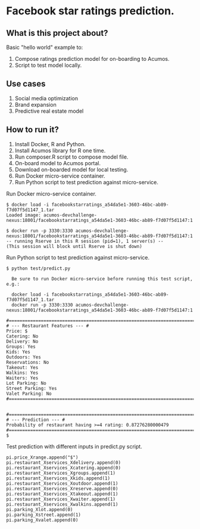 # Facebook star ratings prediction.
## What is this project about?
Basic "hello world" example to:

1. Compose ratings prediction model for on-boarding to Acumos.
2. Script to test model locally.

## Use cases
1. Social media optimization
2. Brand expansion  
3. Predictive real estate model

## How to run it?
1. Install Docker, R and Python.
2. Install Acumos library for R one time.
3. Run composer.R script to compose model file.
4. On-board model to Acumos portal.
5. Download on-boarded model for local testing.
6. Run Docker micro-service container.
7. Run Python script to test prediction against micro-service.

Run Docker micro-service container.
```
$ docker load -i facebookstarratings_a54da5e1-3603-46bc-ab89-f7d07f5d1147_1.tar
Loaded image: acumos-devchallenge-nexus:18001/facebookstarratings_a54da5e1-3603-46bc-ab89-f7d07f5d1147:1

$ docker run -p 3330:3330 acumos-devchallenge-nexus:18001/facebookstarratings_a54da5e1-3603-46bc-ab89-f7d07f5d1147:1
-- running Rserve in this R session (pid=1), 1 server(s) --
(This session will block until Rserve is shut down)
```

Run Python script to test prediction against micro-service.
```
$ python test/predict.py

  Be sure to run Docker micro-service before running this test script, e.g.:

  docker load -i facebookstarratings_a54da5e1-3603-46bc-ab89-f7d07f5d1147_1.tar
  docker run -p 3330:3330 acumos-devchallenge-nexus:18001/facebookstarratings_a54da5e1-3603-46bc-ab89-f7d07f5d1147:1

#=============================================================================#
# --- Restaurant Features --- #
Price: $
Catering: No
Delivery: No
Groups: Yes
Kids: Yes
Outdoors: Yes
Reservations: No
Takeout: Yes
Walkins: Yes
Waiters: Yes
Lot Parking: No
Street Parking: Yes
Valet Parking: No
#=============================================================================#


#=============================================================================#
# --- Prediction --- #
Probability of restaurant having >=4 rating: 0.87276280000479
#=============================================================================#
$
```

Test prediction with different inputs in predict.py script.
```
pi.price_Xrange.append("$")
pi.restaurant_Xservices_Xdelivery.append(0)
pi.restaurant_Xservices_Xcatering.append(0)
pi.restaurant_Xservices_Xgroups.append(1)
pi.restaurant_Xservices_Xkids.append(1)
pi.restaurant_Xservices_Xoutdoor.append(1)
pi.restaurant_Xservices_Xreserve.append(0)
pi.restaurant_Xservices_Xtakeout.append(1)
pi.restaurant_Xservices_Xwaiter.append(1)
pi.restaurant_Xservices_Xwalkins.append(1)
pi.parking_Xlot.append(0)
pi.parking_Xstreet.append(1)
pi.parking_Xvalet.append(0)
```
